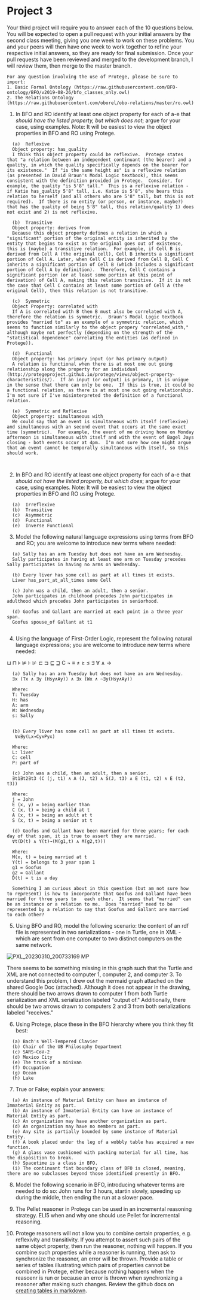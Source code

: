 # Project 3


Your third project will require you to answer each of the 10 questions below.  You will be expected to open a pull request with your initial answers by the second class meeting, giving you one week to work on these problems. You and your peers will then have one week to work together to refine your respective initial answers, so they are ready for final submission. Once your pull requests have been reviewed and merged to the development branch, I will review them, then merge to the master branch. 

```
For any question involving the use of Protege, please be sure to import:
1. Basic Formal Ontology (https://raw.githubusercontent.com/BFO-ontology/BFO/v2019-08-26/bfo_classes_only.owl)
2. The Relations Ontology (https://raw.githubusercontent.com/oborel/obo-relations/master/ro.owl)
```

1. In BFO and RO identify at least one object property for each of a-e that _should have the listed property, but which does not_; argue for your case, using examples. Note: It will be easiest to view the object properties in BFO and RO using Protege. 
```
  (a)  Reflexive
  Object property: has_quality
  I think this object property could be reflexive.  Protege states that "a relation between an independent continuant (the bearer) and a quality, in which the quality specifically depends on the bearer for its existence."  If "is the same height as" is a reflexive relation (as presented in David Braun's Modal Logic textbook), this seems consistent with the definition provided in Protege.  Consider, for example, the quality "is 5'8" tall."  This is a reflexive relation - if Katie has_quality 5'8" tall, i.e. Katie is 5'8", she bears this relation to herself (and all others who are 5'8" tall, but this is not required).  If there is no entity (or person, or instance, maybe?) that has the quality of being 5'8" tall, this relation/quality 1) does not exist and 2) is not reflexive. 
  
  (b)  Transitive 
  Object property: derives from
  Because this object property defines a relation in which a "significant" portion of the original entity is inherited by the entity that begins to exist as the original goes out of existence, this is (maybe) a transitive relation.  For example, if Cell B is derived from Cell A (the original cell), Cell B inherits a significant portion of Cell A. Later, when Cell C is derived from Cell B, Cell C inherits a significant portion of Cell B (which includes a significant portion of Cell A by definition).  Therefore, Cell C contains a significant portion (or at least some portion at this point of derivation) of Cell A, making this relation transitive.  If it is not the case that Cell C contains at least some portion of Cell A (the original Cell), then this relation is not transitive.
  
  (c)  Symmetric
  Object Property: correlated with
  If A is correlated with B then B must also be correlated with A, therefore the relation is symmetric.  Braun's Modal Logic textbook provides "married to" as an example of a symmetric relation, which seems to function similarly to the object propery "correlated_with," although maybe not perfectly (depending on the strength of the "statistical dependence" correlating the entities (as defined in Protege)).
  
  (d)  Functional 
  Object property: has primary input (or has primary output)
  A relation is functional when there is at most one out going relationship along the property for an individual (http://protegeproject.github.io/protege/views/object-property-characteristics/).  If an input (or output) is primary, it is unique in the sense that there can only be one.  If this is true, it could be a functional relation, as there is at most one out going relationship.  I'm not sure if I've misinterpreted the definition of a functional relation.
  
  (e)  Symmetric and Reflexive
  Object property: simultaneous with
  We could say that an event is simultaneous with itself (reflexive) and simultaneous with an second event that occurs at the same exact time (symmetric).  For example, the event of me driving home on Monday afternoon is simultaneous with itself and with the event of Bagel Jays closing - both events occur at 4pm.  I'm not sure how one might argue that an event cannot be temporally simultaneous with itself, so this should work. 
  
  
```

2. In BFO and RO identify at least one object property for each of a-e that _should not have the listed property, but which does_; argue for your case, using examples. Note: It will be easiest to view the object properties in BFO and RO using Protege.
```
  (a)  Irreflexive
  (b)  Transitive 
  (c)  Asymmetric
  (d)  Functional 
  (e)  Inverse Functional
```

3. Model the following natural language expressions using terms from BFO and RO; you are welcome to introduce new terms where needed:  
```
  (a) Sally has an arm Tuesday but does not have an arm Wednesday. 
  Sally participates in having at least one arm on Tuesday precedes Sally participates in having no arms on Wednesday.
  
  (b) Every liver has some cell as part at all times it exists.
  Liver has_part_at_all_times some Cell
  
  (c) John was a child, then an adult, then a senior. 
  John participates in childhood precedes John participates in adulthood which precedes John participates in seniorhood.
  
  (d) Goofus and Gallant are married at each point in a three year span. 
  Goofus spouse_of Gallant at t1
  
```

4. Using the language of First-Order Logic, represent the following natural language expressions; you are welcome to introduce new terms where needed: 

⊔ ⊓ ⊧ ⊭ ⊦ ⊬ ⊏ ⊐ ⊑ ⊒ C ¬ ≡ ≠ ≥ ≤ ∃ ∀ ∧ →
```
  (a) Sally has an arm Tuesday but does not have an arm Wednesday. 
  ∃x (Tx ∧ ∃y (Hsy∧Ay)) ∧ ∃x (Wx ∧ ~∃y(Hsy∧Ay))
  
  Where:   
  T: Tuesday
  H: has
  A: arm
  W: Wednesday
  s: Sally

  
  (b) Every liver has some cell as part at all times it exists.
   ∀x∃y(Lx→Cy∧Pyx)
   
  Where:
  L: liver
  C: cell
  P: part of
  
  (c) John was a child, then an adult, then a senior. 
  ∃t1∃t2∃t3 (C (j, t1) ∧ A (J, t2) ∧ S(J, t3) ∧ E (t1, t2) ∧ E (t2, t3))
  
  Where:
  j = John
  E (x, y) = being earlier than
  C (x, t) = being a child at t
  A (x, t) = being an adult at t
  S (x, t) = being a senior at t

  (d) Goofus and Gallant have been married for three years; for each day of that span, it is true to assert they are married. 
  ∀t(D(t) ∧ Y(t)→(M(g1,t) ∧ M(g2,t)))
  
  Where:
  M(x, t) = being married at t
  Y(t) = belongs to 3 year span 1
  g1 = Goofus
  g2 = Gallant
  D(t) = t is a day
  
  Something I am curious about in this question (but am not sure how to represent) is how to incorporate that Goofus and Gallant have been married for three years to   each other.  It seems that "married" can be an instance or a relation to me.  Does "married" need to be represented by a relation to say that Goofus and Gallant are married to each other?

```

5. Using BFO and RO, model the following scenario: the content of an rdf file is represented in two serializations - one in Turtle, one in XML - which are sent from one computer to two distinct computers on the same network.  


![PXL_20230310_200733169 MP](https://user-images.githubusercontent.com/123913163/224419366-526d0357-ae37-4561-aa6a-d87cabc230e1.jpg)


There seems to be something missing in this graph such that the Turtle and XML are not connected to computer 1, computer 2, and computer 3.  To understand this problem, I drew out the mermaid graph attached on the shared Google Doc (attached). Although it does not appear in the drawing, there should be two arrows drawn to computer 1 from both Turtle serialization and XML serialization labeled "output of."  Additionally, there should be two arrows drawn to computers 2 and 3 from both serializations labeled "receives."


6. Using Protege, place these in the BFO hierarchy where you think they fit best:
```
  (a) Bach's Well-Tempered Clavier
  (b) Chair of the UB Philosophy Department
  (c) SARS-CoV-2
  (d) Mexico City
  (e) The trunk of a minivan
  (f) Occupation
  (g) Ocean
  (h) Lake
```

7. True or False; explain your answers:
```
  (a) An instance of Material Entity can have an instance of Immaterial Entity as part.
  (b) An instance of Immaterial Entity can have an instance of Material Entity as part.
  (c) An organization may have another organization as part.
  (d) An organization may have no members as part. 
  (e) Any site is partially bounded by some instance of Material Entity.
  (f) A book placed under the leg of a wobbly table has acquired a new function. 
  (g) A glass vase cushioned with packing material for all time, has the disposition to break. 
  (h) Spacetime is a class in BFO.
  (i) The continuant fiat boundary class of BFO is closed, meaning, there are no subclasses beyond those identified presently in BFO. 
```

8. Model the following scenario in BFO, introducing whatever terms are needed to do so: John runs for 3 hours, startin slowly, speeding up during the middle, then ending the run at a slower pace.  

9. The Pellet reasoner in Protege can be used in an incremental reasoning strategy. ELI5 when and why one should use Pellet for incremental reasoning. 

10. Protege reasoners will not allow you to combine certain properties, e.g. reflexivity and transitivity. If you attempt to assert such pairs of the same object property, then run the reasoner, nothing will happen. If you combine such properties while a reasoner is running, then ask to synchronize the reasoner, an error will be thrown. Provide a table or series of tables illustrating which pairs of properties cannot be combined in Protege, either because nothing happens when the reasoenr is run or because an error is thrown when synchronizing a reasoner after making such changes. Review the github docs on [creating tables in markdown](https://docs.github.com/en/get-started/writing-on-github/working-with-advanced-formatting/organizing-information-with-tables).
